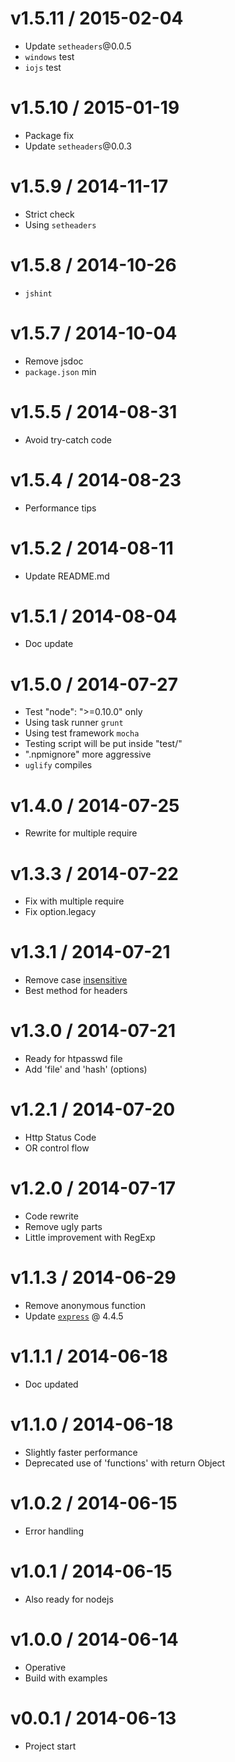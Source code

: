 v1.5.11 / 2015-02-04
==================

  * Update `setheaders`@0.0.5
  * `windows` test
  * `iojs` test

v1.5.10 / 2015-01-19
==================

  * Package fix
  * Update `setheaders`@0.0.3

v1.5.9 / 2014-11-17
==================

  * Strict check
  * Using `setheaders`

v1.5.8 / 2014-10-26
==================

  * `jshint`

v1.5.7 / 2014-10-04
==================

  * Remove jsdoc
  * `package.json` min

v1.5.5 / 2014-08-31
==================

  * Avoid try-catch code

v1.5.4 / 2014-08-23
==================

  * Performance tips

v1.5.2 / 2014-08-11
==================

  * Update README.md

v1.5.1 / 2014-08-04
==================

  * Doc update

v1.5.0 / 2014-07-27
==================

  * Test "node": ">=0.10.0" only
  * Using task runner `grunt`
  * Using test framework `mocha`
  * Testing script will be put inside "test/"
  * ".npmignore" more aggressive
  * `uglify` compiles

v1.4.0 / 2014-07-25
==================

  * Rewrite for multiple require

v1.3.3 / 2014-07-22
==================

  * Fix with multiple require
  * Fix option.legacy

v1.3.1 / 2014-07-21
==================

  * Remove case [insensitive](http://jsperf.com/case-sensitive-regex-vs-case-insensitive-regex)
  * Best method for headers

v1.3.0 / 2014-07-21
==================

  * Ready for htpasswd file
  * Add 'file' and 'hash' (options)

v1.2.1 / 2014-07-20
==================

  * Http Status Code
  * OR control flow

v1.2.0 / 2014-07-17
==================

  * Code rewrite
  * Remove ugly parts
  * Little improvement with RegExp

v1.1.3 / 2014-06-29
==================

  * Remove anonymous function
  * Update [`express`](https://github.com/visionmedia/express) @ 4.4.5

v1.1.1 / 2014-06-18
==================

  * Doc updated

v1.1.0 / 2014-06-18
==================

  * Slightly faster performance
  * Deprecated use of 'functions' with return Object

v1.0.2 / 2014-06-15
==================

  * Error handling

v1.0.1 / 2014-06-15
==================

  * Also ready for nodejs

v1.0.0 / 2014-06-14
==================

  * Operative
  * Build with examples

v0.0.1 / 2014-06-13
==================

  * Project start
